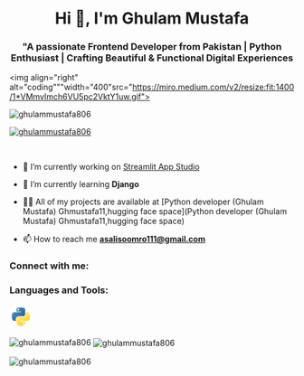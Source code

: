 <h1 align="center">Hi 👋, I'm Ghulam Mustafa</h1>
<h3 align="center">"A passionate Frontend Developer from Pakistan | Python Enthusiast | Crafting Beautiful & Functional Digital Experiences</h3>
  
<img align="right" alt="coding"""width="400"src="https://miro.medium.com/v2/resize:fit:1400/1*VMmvImch6VU5pc2VktY1uw.gif">

<p align="left"> <img src="https://komarev.com/ghpvc/?username=ghulammustafa806&label=Profile%20views&color=0e75b6&style=flat" alt="ghulammustafa806" /> </p>

<p align="left"> <a href="https://github.com/ryo-ma/github-profile-trophy"><img src="https://github-profile-trophy.vercel.app/?username=ghulammustafa806" alt="ghulammustafa806" /></a> </p>

<p align="left"> <a href="https://twitter.com/" target="blank"><img src="https://img.shields.io/twitter/follow/?logo=twitter&style=for-the-badge" alt="" /></a> </p>

- 🔭 I’m currently working on [Streamlit App Studio](https://huggingface.co/spaces/Ghmustafa11/health-analyzer-app/resolve/main/app.py)

- 🌱 I’m currently learning **Django**

- 👨‍💻 All of my projects are available at [Python developer (Ghulam Mustafa) Ghmustafa11,hugging face space](Python developer (Ghulam Mustafa) Ghmustafa11,hugging face space)

- 📫 How to reach me **asalisoomro111@gmail.com**

<h3 align="left">Connect with me:</h3>
<p align="left">
</p>

<h3 align="left">Languages and Tools:</h3>
<p align="left"> <a href="https://www.python.org" target="_blank" rel="noreferrer"> <img src="https://raw.githubusercontent.com/devicons/devicon/master/icons/python/python-original.svg" alt="python" width="40" height="40"/> </a> </p>

<p><img align="left" src="https://github-readme-stats.vercel.app/api/top-langs?username=ghulammustafa806&show_icons=true&locale=en&layout=compact" alt="ghulammustafa806" /></p>

<p>&nbsp;<img align="center" src="https://github-readme-stats.vercel.app/api?username=ghulammustafa806&show_icons=true&locale=en" alt="ghulammustafa806" /></p>

<p><img align="center" src="https://github-readme-streak-stats.herokuapp.com/?user=ghulammustafa806&" alt="ghulammustafa806" /></p>
